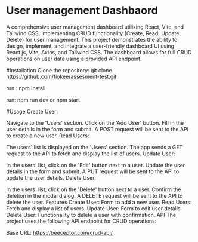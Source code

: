 # User management Dashbaord

A comprehensive user management dashboard utilizing React, Vite, and Tailwind CSS, implementing CRUD functionality (Create, Read, Update, Delete) for user management.
This project demonstrates the ability to design, implement, and integrate a user-friendly dashboard UI using React.js, Vite, Axios, and Tailwind CSS. The dashboard allows for full CRUD operations on user data using a provided API endpoint.

#Installation
Clone the repository:  git clone https://github.com/fiokee/assesment-test.git

run : npm install


run: npm run dev or npm start

#Usage
Create User:

Navigate to the 'Users' section.
Click on the 'Add User' button.
Fill in the user details in the form and submit.
A POST request will be sent to the API to create a new user.
Read Users:

The users' list is displayed on the 'Users' section.
The app sends a GET request to the API to fetch and display the list of users.
Update User:

In the users' list, click on the 'Edit' button next to a user.
Update the user details in the form and submit.
A PUT request will be sent to the API to update the user details.
Delete User:

In the users' list, click on the 'Delete' button next to a user.
Confirm the deletion in the modal dialog.
A DELETE request will be sent to the API to delete the user.
Features
Create User: Form to add a new user.
Read Users: Fetch and display a list of users.
Update User: Form to edit user details.
Delete User: Functionality to delete a user with confirmation.
API
The project uses the following API endpoint for CRUD operations:

Base URL: https://beeceptor.com/crud-api/
